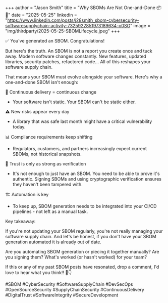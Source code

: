 +++
author = "Jason Smith"
title = "Why SBOMs Are Not One-and-Done 📦🔄"
date = "2025-05-25"
linkedin = "https://www.linkedin.com/posts/j28smith_sbom-cybersecurity-softwaresupplychain-activity-7325922851973189634-o0SG"
image = "img/thirdparty/2025-05-25-SBOMLifecycle.jpeg"
+++

✅ You've generated an SBOM. Congratulations!

But here's the truth. An SBOM is not a report you create once and tuck away. Modern software changes constantly. New features, updated libraries, security patches, refactored code... All of this reshapes your software supply chain.

That means your SBOM must evolve alongside your software. Here's why a one-and-done SBOM isn't enough:

🔄 Continuous delivery = continuous change

* Your software isn't static. Your SBOM can't be static either.

⚠️ New risks appear every day

* A library that was safe last month might have a critical vulnerability today.

📊 Compliance requirements keep shifting

* Regulators, customers, and partners increasingly expect current SBOMs, not historical snapshots.

🔐 Trust is only as strong as verification

* It's not enough to just have an SBOM. You need to be able to prove it's authentic.  Signing SBOMs and using cryptographic verification ensures they haven't been tampered with.

🏗️ Automation is key

* To keep up, SBOM generation needs to be integrated into your CI/CD pipelines - not left as a manual task.

Key takeaway:

If you're not updating your SBOM regularly, you're not really managing your software supply chain. And let's be honest, if you don't have your SBOM generation automated it is already out of date.

Are you automating SBOM generation or piecing it together manually? Are you signing them? What's worked (or hasn't worked) for your team?

If this or any of my past SBOM posts have resonated, drop a comment, I'd love to hear what you think!! 💬👇

#SBOM #CyberSecurity #SoftwareSupplyChain #DevSecOps #OpenSourceSecurity #SupplyChainSecurity #ContinuousDelivery #DigitalTrust #SoftwareIntegrity #SecureDevelopment
